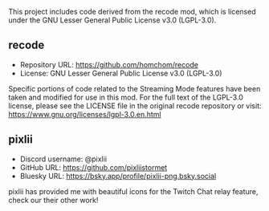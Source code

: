 This project includes code derived from the recode mod, which is licensed under the GNU Lesser General Public License v3.0 (LGPL-3.0).

## recode

* Repository URL: https://github.com/homchom/recode
* License: GNU Lesser General Public License v3.0 (LGPL-3.0)

Specific portions of code related to the Streaming Mode features have been taken and modified for use in this mod.
For the full text of the LGPL-3.0 license, please see the LICENSE file in the original recode repository or visit: https://www.gnu.org/licenses/lgpl-3.0.en.html

## pixlii

* Discord username: @pixlii
* GitHub URL: https://github.com/pixliistormet
* Bluesky URL: https://bsky.app/profile/pixlii-png.bsky.social

pixlii has provided me with beautiful icons for the Twitch Chat relay feature, check our their other work!
